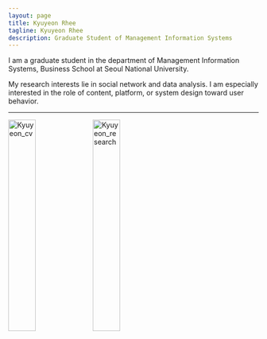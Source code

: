 ```yaml
---
layout: page
title: Kyuyeon Rhee
tagline: Kyuyeon Rhee
description: Graduate Student of Management Information Systems
---
```


I am a graduate student in the department of Management Information Systems, Business School at Seoul National University.

My research interests lie in social network and data analysis. I am especially interested in the role of content, platform, or system design toward user behavior.

---

<a href="https://kyuyeonrhee.github.io/kyrhee/pages/project_site.html"><img src="https://i.imgur.com/TEB3roO.png" width="33%" height="33%" title="Kyuyeon_cv" /></a>
<a href="https://kyuyeonrhee.github.io/kyrhee/pages/project_site.html"><img src="https://i.imgur.com/jfTYbT5.png" width="33%" height="33%" title="Kyuyeon_research" /></a>
